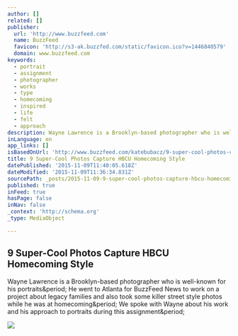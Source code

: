 ```yaml
---
author: []
related: []
publisher:
  url: 'http://www.buzzfeed.com'
  name: BuzzFeed
  favicon: 'http://s3-ak.buzzfed.com/static/favicon.ico?v=1446840579'
  domain: www.buzzfeed.com
keywords:
  - portrait
  - assignment
  - photographer
  - works
  - type
  - homecoming
  - inspired
  - life
  - felt
  - approach
description: Wayne Lawrence is a Brooklyn-based photographer who is well-known for his portraits. He went to Atlanta for BuzzFeed News to work on a project about legacy families and also took some killer street style photos while he was at homecoming. We spoke with Wayne about his work and his approach to portraits during this assignment.
inLanguage: en
app_links: []
isBasedOnUrl: 'http://www.buzzfeed.com/katebubacz/9-super-cool-photos-capture-hbcu-homecoming-style#.uj5MEyEro'
title: 9 Super-Cool Photos Capture HBCU Homecoming Style
datePublished: '2015-11-09T11:40:05.618Z'
dateModified: '2015-11-09T11:36:34.831Z'
sourcePath: _posts/2015-11-09-9-super-cool-photos-capture-hbcu-homecoming-style.md
published: true
inFeed: true
hasPage: false
inNav: false
_context: 'http://schema.org'
_type: MediaObject

---
```

<article style=""><h1>9 Super-Cool Photos Capture HBCU Homecoming Style</h1><p>Wayne Lawrence is a Brooklyn-based photographer who is well-known for his portraits&amp;period; He went to Atlanta for BuzzFeed News to work on a project about legacy families and also took some killer street style photos while he was at homecoming&amp;period; We spoke with Wayne about his work and his approach to portraits during this assignment&amp;period;</p><img src="http://s3-ak.buzzfeed.com/static/2015-11/5/12/social_promotion/webdr11/facebook-social-promotion-29348-1446744631-15.jpg" /></article>